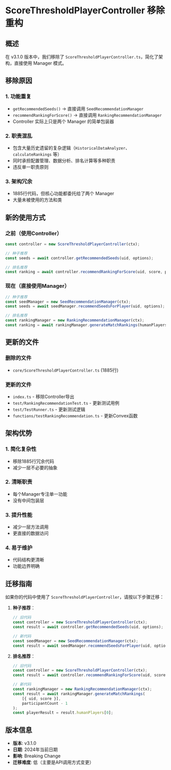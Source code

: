 # ScoreThresholdPlayerController 移除重构

## 概述

在 v3.1.0 版本中，我们移除了 `ScoreThresholdPlayerController.ts`，简化了架构，直接使用 Manager 模式。

## 移除原因

### 1. 功能重复
- `getRecommendedSeeds()` → 直接调用 `SeedRecommendationManager`
- `recommendRankingForScore()` → 直接调用 `RankingRecommendationManager`  
- Controller 实际上只是两个 Manager 的简单包装器

### 2. 职责混乱
- 包含大量历史遗留的复杂逻辑（`HistoricalDataAnalyzer`、`calculateRankings` 等）
- 同时承担配置管理、数据分析、排名计算等多种职责
- 违反单一职责原则

### 3. 架构冗余
- 1885行代码，但核心功能都委托给了两个 Manager
- 大量未被使用的方法和类

## 新的使用方式

### 之前（使用Controller）
```typescript
const controller = new ScoreThresholdPlayerController(ctx);

// 种子推荐
const seeds = await controller.getRecommendedSeeds(uid, options);

// 排名推荐  
const ranking = await controller.recommendRankingForScore(uid, score, participantCount);
```

### 现在（直接使用Manager）
```typescript
// 种子推荐
const seedManager = new SeedRecommendationManager(ctx);
const seeds = await seedManager.recommendSeedsForPlayer(uid, options);

// 排名推荐
const rankingManager = new RankingRecommendationManager(ctx);
const ranking = await rankingManager.generateMatchRankings(humanPlayers, aiCount);
```

## 更新的文件

### 删除的文件
- `core/ScoreThresholdPlayerController.ts` (1885行)

### 更新的文件
- `index.ts` - 移除Controller导出
- `test/RankingRecommendationTest.ts` - 更新测试用例
- `test/TestRunner.ts` - 更新测试逻辑
- `functions/testRankingRecommendation.ts` - 更新Convex函数

## 架构优势

### 1. 简化复杂性
- 移除1885行冗余代码
- 减少一层不必要的抽象

### 2. 清晰职责
- 每个Manager专注单一功能
- 没有中间包装层

### 3. 提升性能
- 减少一层方法调用
- 更直接的数据访问

### 4. 易于维护
- 代码结构更清晰
- 功能边界明确

## 迁移指南

如果你的代码中使用了 `ScoreThresholdPlayerController`，请按以下步骤迁移：

1. **种子推荐**：
   ```typescript
   // 旧代码
   const controller = new ScoreThresholdPlayerController(ctx);
   const result = await controller.getRecommendedSeeds(uid, options);
   
   // 新代码
   const seedManager = new SeedRecommendationManager(ctx);
   const result = await seedManager.recommendSeedsForPlayer(uid, options);
   ```

2. **排名推荐**：
   ```typescript
   // 旧代码
   const controller = new ScoreThresholdPlayerController(ctx);
   const result = await controller.recommendRankingForScore(uid, score, participantCount);
   
   // 新代码
   const rankingManager = new RankingRecommendationManager(ctx);
   const result = await rankingManager.generateMatchRankings(
       [{ uid, score }], 
       participantCount - 1
   );
   const playerResult = result.humanPlayers[0];
   ```

## 版本信息

- **版本**: v3.1.0
- **日期**: 2024年当前日期
- **影响**: Breaking Change
- **迁移难度**: 低（主要是API调用方式变更）
